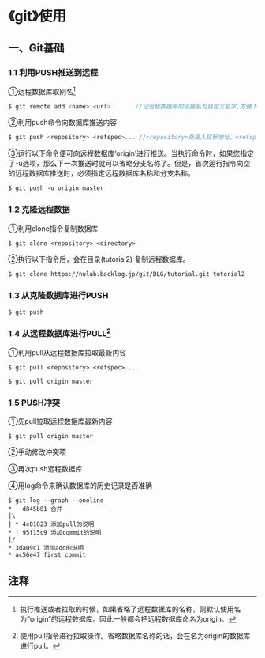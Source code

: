 # 《git》使用

## 一、Git基础

### 1.1 利用PUSH推送到远程

①远程数据库取别名[^1]

```c
$ git remote add <name> <url>		//记远程数据库的链接名为自定义名字,方便下次推送
```

②利用push命令向数据库推送内容

```c
$ git push <repository> <refspec>... //<repository>处输入目标地址，<refspec>处指定推送的分支。
```

③运行以下命令便可向远程数据库‘origin’进行推送。当执行命令时，如果您指定了-u选项，那么下一次推送时就可以省略分支名称了。但是，首次运行指令向空的远程数据库推送时，必须指定远程数据库名称和分支名称。

```
$ git push -u origin master
```

### 1.2 克隆远程数据

①利用clone指令复制数据库

```
$ git clone <repository> <directory>
```

②执行以下指令后，会在目录(tutorial2) 复制远程数据库。

```
$ git clone https://nulab.backlog.jp/git/BLG/tutorial.git tutorial2
```

### 1.3 从克隆数据库进行PUSH

```
$ git push
```

### 1.4 从远程数据库进行PULL[^2]

①利用pull从远程数据库拉取最新内容

```
$ git pull <repository> <refspec>...
```

```
$ git pull origin master
```

### 1.5 PUSH冲突

①先pull拉取远程数据库最新内容

```
$ git pull origin master
```

②手动修改冲突项

③再次push远程数据库

④用log命令来确认数据库的历史记录是否准确

```
$ git log --graph --oneline
*   d845b81 合并
|\
| * 4c01823 添加pull的说明
* | 95f15c9 添加commit的说明
|/
* 3da09c1 添加add的说明
* ac56e47 first commit
```

















































## 注释

[^1]:执行推送或者拉取的时候，如果省略了远程数据库的名称，则默认使用名为”origin“的远程数据库。因此一般都会把远程数据库命名为origin。
[^2]:使用pull指令进行拉取操作。省略数据库名称的话，会在名为origin的数据库进行pull。
